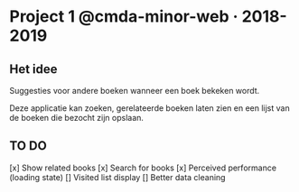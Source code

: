 # Project 1 @cmda-minor-web · 2018-2019

## Het idee

Suggesties voor andere boeken wanneer een boek bekeken wordt.

Deze applicatie kan zoeken, gerelateerde boeken laten zien en een lijst van de boeken die bezocht zijn opslaan.

## TO DO

[x] Show related books
[x] Search for books
[x] Perceived performance (loading state)
[] Visited list display
[] Better data cleaning

